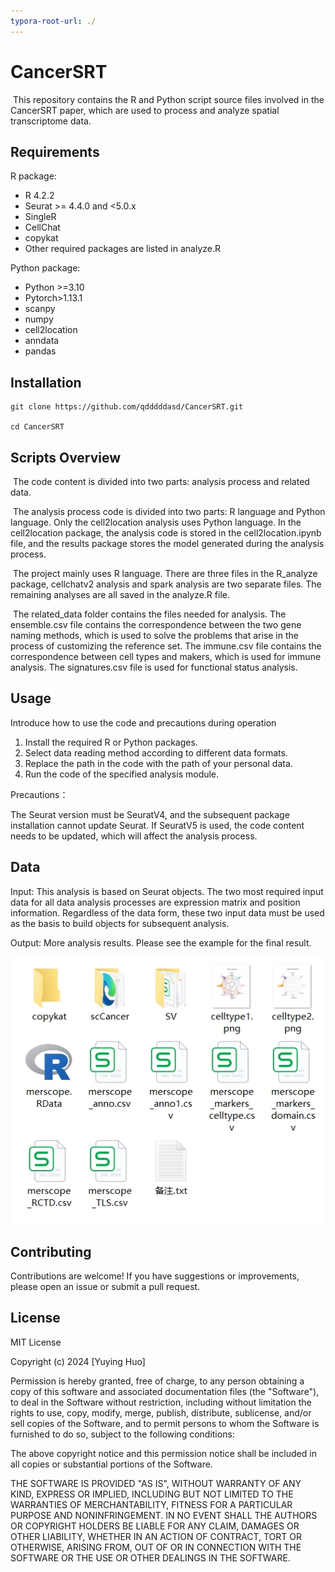 ```yaml
---
typora-root-url: ./
---
```


# CancerSRT

​		This repository contains the R and Python script source files involved in the CancerSRT paper, which are used to process and analyze spatial transcriptome data.

## Requirements

R package:

- R 4.2.2
- Seurat >= 4.4.0 and <5.0.x
- SingleR
- CellChat
- copykat
- Other required packages are listed in analyze.R

Python package:

- Python >=3.10
- Pytorch>1.13.1
- scanpy
- numpy
- cell2location
- anndata
- pandas

## Installation

```
git clone https://github.com/qdddddasd/CancerSRT.git  

cd CancerSRT
```

## Scripts Overview

​		The code content is divided into two parts: analysis process and related data.

​		The analysis process code is divided into two parts: R language and Python language. Only the cell2location analysis uses Python language. In the cell2location package, the analysis code is stored in the cell2location.ipynb file, and the results package stores the model generated during the analysis process.

​		The project mainly uses R language. There are three files in the R_analyze package, cellchatv2 analysis and spark analysis are two separate files. The remaining analyses are all saved in the analyze.R file.

​		The related_data folder contains the files needed for analysis. The ensemble.csv file contains the correspondence between the two gene naming methods, which is used to solve the problems that arise in the process of customizing the reference set. The immune.csv file contains the correspondence between cell types and makers, which is used for immune analysis. The signatures.csv file is used for functional status analysis.

## Usage

Introduce how to use the code and precautions during operation

1. Install the required R or Python packages.
2. Select data reading method according to different data formats.
3. Replace the path in the code with the path of your personal data.
4. Run the code of the specified analysis module.

Precautions：

The Seurat version must be SeuratV4, and the subsequent package installation cannot update Seurat. If SeuratV5 is used, the code content needs to be updated, which will affect the analysis process.

## Data

Input: This analysis is based on Seurat objects. The two most required input data for all data analysis processes are expression matrix and position information. Regardless of the data form, these two input data must be used as the basis to build objects for subsequent analysis.

Output: More analysis results. Please see the example for the final result.

![](/result.png)

## Contributing

Contributions are welcome! If you have suggestions or improvements, please open an issue or submit a pull request.

## License

MIT License

Copyright (c) 2024 [Yuying Huo]

Permission is hereby granted, free of charge, to any person obtaining a copy of this software and associated documentation files (the "Software"), to deal in the Software without restriction, including without limitation the rights to use, copy, modify, merge, publish, distribute, sublicense, and/or sell copies of the Software, and to permit persons to whom the Software is furnished to do so, subject to the following conditions:

The above copyright notice and this permission notice shall be included in all copies or substantial portions of the Software.

THE SOFTWARE IS PROVIDED "AS IS", WITHOUT WARRANTY OF ANY KIND, EXPRESS OR IMPLIED, INCLUDING BUT NOT LIMITED TO THE WARRANTIES OF MERCHANTABILITY, FITNESS FOR A PARTICULAR PURPOSE AND NONINFRINGEMENT. IN NO EVENT SHALL THE AUTHORS OR COPYRIGHT HOLDERS BE LIABLE FOR ANY CLAIM, DAMAGES OR OTHER LIABILITY, WHETHER IN AN ACTION OF CONTRACT, TORT OR OTHERWISE, ARISING FROM, OUT OF OR IN CONNECTION WITH THE SOFTWARE OR THE USE OR OTHER DEALINGS IN THE SOFTWARE.